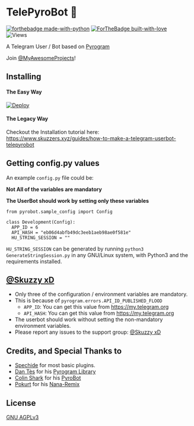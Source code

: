 # TelePyroBot 🤖

[![forthebadge made-with-python](http://ForTheBadge.com/images/badges/made-with-python.svg)](https://www.python.org/)
[![ForTheBadge built-with-love](http://ForTheBadge.com/images/badges/built-with-love.svg)](https://GitHub.com/Skuzzy_xD/)<br>
![Views](https://hits.seeyoufarm.com/api/count/incr/badge.svg?url=https://github.com/MyAwesomeProjects/TelePyroBot&title=Profile%20Views)


A Telegram User / Bot based on [Pyrogram](https://github.com/pyrogram/pyrogram)

Join [@MyAwesomeProjects](https://t.me/MyAwesomeProjects)!

## Installing

#### The Easy Way

[![Deploy](https://www.herokucdn.com/deploy/button.svg)](https://heroku.com/deploy)

#### The Legacy Way
Checkout the Installation tutorial here:<br>
https://www.skuzzers.xyz/guides/how-to-make-a-telegram-userbot-telepyrobot


## Getting config.py values

An example `config.py` file could be:

**Not All of the variables are mandatory**

__The UserBot should work by setting only these variables__

```python3
from pyrobot.sample_config import Config

class Development(Config):
  APP_ID = 6
  API_HASH = "eb06d4abfb49dc3eeb1aeb98ae0f581e"
  HU_STRING_SESSION = ""
```

`HU_STRING_SESSION` can be generated by running `python3 GenerateStringSession.py` in any GNU/Linux system, with Python3 and the requirements installed.


## [@Skuzzy xD](https://t.me/DraXCommunity)

- Only three of the configuration / environment variables are mandatory.
- This is because of `pyrogram.errors.API_ID_PUBLISHED_FLOOD`
    - `APP_ID`:   You can get this value from https://my.telegram.org
    - `API_HASH`:   You can get this value from https://my.telegram.org
- The userbot should work without setting the non-mandatory environment variables.
- Please report any issues to the support group: [@Skuzzy xD](https://t.me/DraXCommunity)


## Credits, and Special Thanks to

* [Spechide](https://telegram.dog/ThankTelegram) for most basic plugins.
* [Dan Tès](https://telegram.dog/haskell) for his [Pyrogram Library](https://github.com/pyrogram/pyrogram)
* [Colin Shark](https://telegram.dog/ColinShark) for his [PyroBot](https://git.colinshark.de/PyroBot/PyroBot)
* [Pokurt](https://github.com/pokurt) for his [Nana-Remix](https://github.com/pokurt/Nana-Remix)

## License

[GNU AGPLv3](https://choosealicense.com/licenses/agpl-3.0/)
